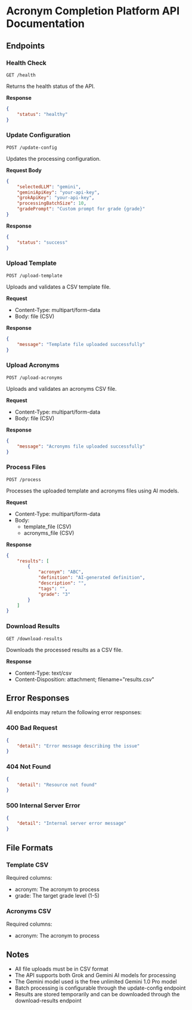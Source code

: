 # Acronym Completion Platform API Documentation

## Endpoints

### Health Check
```http
GET /health
```
Returns the health status of the API.

**Response**
```json
{
    "status": "healthy"
}
```

### Update Configuration
```http
POST /update-config
```
Updates the processing configuration.

**Request Body**
```json
{
    "selectedLLM": "gemini",
    "geminiApiKey": "your-api-key",
    "grokApiKey": "your-api-key",
    "processingBatchSize": 10,
    "gradePrompt": "Custom prompt for grade {grade}"
}
```

**Response**
```json
{
    "status": "success"
}
```

### Upload Template
```http
POST /upload-template
```
Uploads and validates a CSV template file.

**Request**
- Content-Type: multipart/form-data
- Body: file (CSV)

**Response**
```json
{
    "message": "Template file uploaded successfully"
}
```

### Upload Acronyms
```http
POST /upload-acronyms
```
Uploads and validates an acronyms CSV file.

**Request**
- Content-Type: multipart/form-data
- Body: file (CSV)

**Response**
```json
{
    "message": "Acronyms file uploaded successfully"
}
```

### Process Files
```http
POST /process
```
Processes the uploaded template and acronyms files using AI models.

**Request**
- Content-Type: multipart/form-data
- Body: 
  - template_file (CSV)
  - acronyms_file (CSV)

**Response**
```json
{
    "results": [
        {
            "acronym": "ABC",
            "definition": "AI-generated definition",
            "description": "",
            "tags": "",
            "grade": "3"
        }
    ]
}
```

### Download Results
```http
GET /download-results
```
Downloads the processed results as a CSV file.

**Response**
- Content-Type: text/csv
- Content-Disposition: attachment; filename="results.csv"

## Error Responses

All endpoints may return the following error responses:

### 400 Bad Request
```json
{
    "detail": "Error message describing the issue"
}
```

### 404 Not Found
```json
{
    "detail": "Resource not found"
}
```

### 500 Internal Server Error
```json
{
    "detail": "Internal server error message"
}
```

## File Formats

### Template CSV
Required columns:
- acronym: The acronym to process
- grade: The target grade level (1-5)

### Acronyms CSV
Required columns:
- acronym: The acronym to process

## Notes

- All file uploads must be in CSV format
- The API supports both Grok and Gemini AI models for processing
- The Gemini model used is the free unlimited Gemini 1.0 Pro model
- Batch processing is configurable through the update-config endpoint
- Results are stored temporarily and can be downloaded through the download-results endpoint 